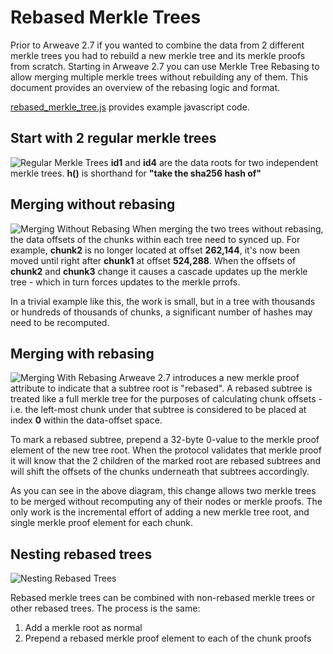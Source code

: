 # Rebased Merkle Trees

Prior to Arweave 2.7 if you wanted to combine the data from 2 different merkle trees you had to rebuild a new merkle tree and its merkle proofs from scratch. Starting in Arweave 2.7 you can use Merkle Tree Rebasing to allow merging multiple merkle trees without rebuilding any of them. This document provides an overview of the rebasing logic and format.

[rebased_merkle_tree.js](https://github.com/ArweaveTeam/examples/blob/main/rebased_merkle_tree/rebased_merkle_tree.js) provides example javascript code.

## Start with 2 regular merkle trees

![Regular Merkle Trees](https://github.com/ArweaveTeam/examples/assets/3465100/6a59c9b1-fb82-4e48-8fbf-6f67ffe2f662)
**id1** and **id4** are the data roots for two independent merkle trees. **h()** is shorthand for **"take the sha256 hash of"**

## Merging without rebasing

![Merging Without Rebasing](https://github.com/ArweaveTeam/examples/assets/3465100/d68fa535-004f-4090-9791-1e2c24f7320d)
When merging the two trees without rebasing, the data offsets of the chunks within each tree need to synced up. For example, **chunk2** is no longer located at offset **262,144**, it's now been moved until right after **chunk1** at offset **524,288**. When the offsets of **chunk2** and **chunk3** change it causes a cascade updates up the merkle tree - which in turn forces updates to the merkle prrofs.

In a trivial example like this, the work is small, but in a tree with thousands or hundreds of thousands of chunks, a significant number of hashes may need to be recomputed.

## Merging with rebasing

![Merging With Rebasing](https://github.com/ArweaveTeam/examples/assets/3465100/1836d85f-50da-405c-8de6-2b6b3669241b)
Arweave 2.7 introduces a new merkle proof attribute to indicate that a subtree root is "rebased". A rebased subtree is treated like a full merkle tree for the purposes of calculating chunk offsets - i.e.  the left-most chunk under that subtree is considered to be placed at index **0** within the data-offset space.

To mark a rebased subtree, prepend a 32-byte 0-value to the merkle proof element of the new tree root. When the protocol validates that merkle proof it will know that the 2 children of the marked root are rebased subtrees and will shift the offsets of the chunks underneath that subtrees accordingly.

As you can see in the above diagram, this change allows two merkle trees to be merged without recomputing any of their nodes or merkle proofs. The only work is the incremental effort of adding a new merkle tree root, and single merkle proof element for each chunk.

## Nesting rebased trees

![Nesting Rebased Trees](https://github.com/ArweaveTeam/examples/assets/3465100/2b45719b-c53f-44f8-b190-aca25aaf1911)

Rebased merkle trees can be combined with non-rebased merkle trees or other rebased trees. The process is the same:
1. Add a merkle root as normal
2. Prepend a rebased merkle proof element to each of the chunk proofs
